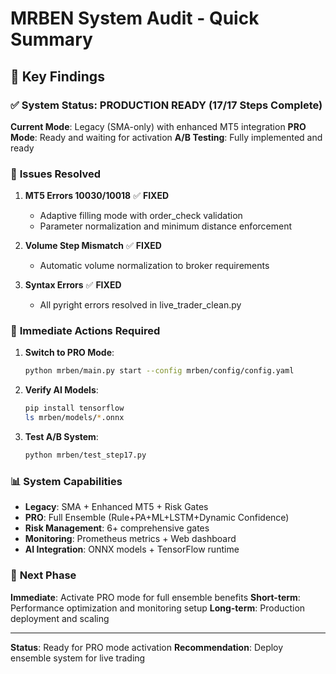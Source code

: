 # MRBEN System Audit - Quick Summary

## 🎯 Key Findings

### ✅ **System Status: PRODUCTION READY (17/17 Steps Complete)**

**Current Mode**: Legacy (SMA-only) with enhanced MT5 integration
**PRO Mode**: Ready and waiting for activation
**A/B Testing**: Fully implemented and ready

### 🔧 **Issues Resolved**

1. **MT5 Errors 10030/10018** ✅ **FIXED**
   - Adaptive filling mode with order_check validation
   - Parameter normalization and minimum distance enforcement

2. **Volume Step Mismatch** ✅ **FIXED**
   - Automatic volume normalization to broker requirements

3. **Syntax Errors** ✅ **FIXED**
   - All pyright errors resolved in live_trader_clean.py

### 🚀 **Immediate Actions Required**

1. **Switch to PRO Mode**:
   ```bash
   python mrben/main.py start --config mrben/config/config.yaml
   ```

2. **Verify AI Models**:
   ```bash
   pip install tensorflow
   ls mrben/models/*.onnx
   ```

3. **Test A/B System**:
   ```bash
   python mrben/test_step17.py
   ```

### 📊 **System Capabilities**

- **Legacy**: SMA + Enhanced MT5 + Risk Gates
- **PRO**: Full Ensemble (Rule+PA+ML+LSTM+Dynamic Confidence)
- **Risk Management**: 6+ comprehensive gates
- **Monitoring**: Prometheus metrics + Web dashboard
- **AI Integration**: ONNX models + TensorFlow runtime

### 🎯 **Next Phase**

**Immediate**: Activate PRO mode for full ensemble benefits
**Short-term**: Performance optimization and monitoring setup
**Long-term**: Production deployment and scaling

---

**Status**: Ready for PRO mode activation
**Recommendation**: Deploy ensemble system for live trading
